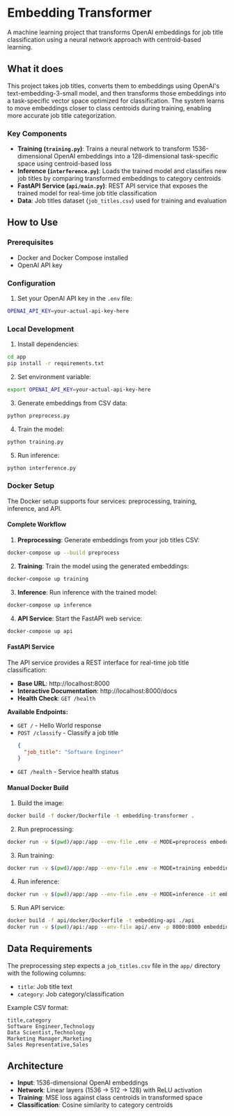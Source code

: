 # Embedding Transformer

A machine learning project that transforms OpenAI embeddings for job title classification using a neural network approach with centroid-based learning.

## What it does

This project takes job titles, converts them to embeddings using OpenAI's text-embedding-3-small model, and then transforms those embeddings into a task-specific vector space optimized for classification. The system learns to move embeddings closer to class centroids during training, enabling more accurate job title categorization.

### Key Components

- **Training (`training.py`)**: Trains a neural network to transform 1536-dimensional OpenAI embeddings into a 128-dimensional task-specific space using centroid-based loss
- **Inference (`interference.py`)**: Loads the trained model and classifies new job titles by comparing transformed embeddings to category centroids
- **FastAPI Service (`api/main.py`)**: REST API service that exposes the trained model for real-time job title classification
- **Data**: Job titles dataset (`job_titles.csv`) used for training and evaluation

## How to Use

### Prerequisites

- Docker and Docker Compose installed
- OpenAI API key

### Configuration

1. Set your OpenAI API key in the `.env` file:
```bash
OPENAI_API_KEY=your-actual-api-key-here
```

### Local Development

1. Install dependencies:
```bash
cd app
pip install -r requirements.txt
```

2. Set environment variable:
```bash
export OPENAI_API_KEY=your-actual-api-key-here
```

3. Generate embeddings from CSV data:
```bash
python preprocess.py
```

4. Train the model:
```bash
python training.py
```

5. Run inference:
```bash
python interference.py
```

### Docker Setup

The Docker setup supports four services: preprocessing, training, inference, and API.

#### Complete Workflow

1. **Preprocessing**: Generate embeddings from your job titles CSV:
```bash
docker-compose up --build preprocess
```

2. **Training**: Train the model using the generated embeddings:
```bash
docker-compose up training
```

3. **Inference**: Run inference with the trained model:
```bash
docker-compose up inference
```

4. **API Service**: Start the FastAPI web service:
```bash
docker-compose up api
```

#### FastAPI Service

The API service provides a REST interface for real-time job title classification:

- **Base URL**: http://localhost:8000
- **Interactive Documentation**: http://localhost:8000/docs
- **Health Check**: `GET /health`

**Available Endpoints:**
- `GET /` - Hello World response
- `POST /classify` - Classify a job title
  ```json
  {
    "job_title": "Software Engineer"
  }
  ```
- `GET /health` - Service health status

#### Manual Docker Build

1. Build the image:
```bash
docker build -f docker/Dockerfile -t embedding-transformer .
```

2. Run preprocessing:
```bash
docker run -v $(pwd)/app:/app --env-file .env -e MODE=preprocess embedding-transformer
```

3. Run training:
```bash
docker run -v $(pwd)/app:/app --env-file .env -e MODE=training embedding-transformer
```

4. Run inference:
```bash
docker run -v $(pwd)/app:/app --env-file .env -e MODE=inference -it embedding-transformer
```

5. Run API service:
```bash
docker build -f api/docker/Dockerfile -t embedding-api ./api
docker run -v $(pwd)/api:/app --env-file api/.env -p 8000:8000 embedding-api
```

## Data Requirements

The preprocessing step expects a `job_titles.csv` file in the `app/` directory with the following columns:
- `title`: Job title text
- `category`: Job category/classification

Example CSV format:
```
title,category
Software Engineer,Technology
Data Scientist,Technology
Marketing Manager,Marketing
Sales Representative,Sales
```

## Architecture

- **Input**: 1536-dimensional OpenAI embeddings
- **Network**: Linear layers (1536 → 512 → 128) with ReLU activation
- **Training**: MSE loss against class centroids in transformed space
- **Classification**: Cosine similarity to category centroids